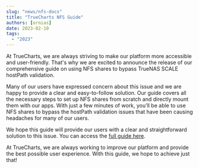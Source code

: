 ```yaml
---
slug: "news/nfs-docs"
title: "TrueCharts NFS Guide"
authors: [ornias]
date: 2023-02-10
tags:
  - "2023"
---
```


At TrueCharts, we are always striving to make our platform more accessible and user-friendly. That's why we are excited to announce the release of our comprehensive guide on using NFS shares to bypass TrueNAS SCALE hostPath validation.

Many of our users have expressed concern about this issue and we are happy to provide a clear and easy-to-follow solution. Our guide covers all the necessary steps to set up NFS shares from scratch and directly mount them with our apps. With just a few minutes of work, you'll be able to use NFS shares to bypass the hostPath validation issues that have been causing headaches for many of our users.

We hope this guide will provide our users with a clear and straightforward solution to this issue. You can access the [full guide here](/platforms/scale/guides/nfs-share).

At TrueCharts, we are always working to improve our platform and provide the best possible user experience. With this guide, we hope to achieve just that!

